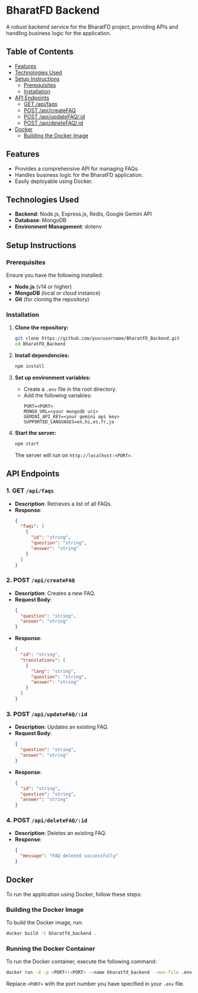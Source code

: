 # BharatFD Backend

A robust backend service for the BharatFD project, providing APIs and handling business logic for the application.

## Table of Contents

- [Features](#features)
- [Technologies Used](#technologies-used)
- [Setup Instructions](#setup-instructions)
  - [Prerequisites](#prerequisites)
  - [Installation](#installation)
- [API Endpoints](#api-endpoints)
  - [GET /api/faqs](#1-get-apifaqs)
  - [POST /api/createFAQ](#2-post-apicreatefaq)
  - [POST /api/updateFAQ/:id](#3-post-apiupdatefaqid)
  - [POST /api/deleteFAQ/:id](#4-post-apideletefaqid)
- [Docker](#docker)
  - [Building the Docker Image](#building-the-docker-image)

## Features

- Provides a comprehensive API for managing FAQs.
- Handles business logic for the BharatFD application.
- Easily deployable using Docker.

## Technologies Used

- **Backend**: Node.js, Express.js, Redis, Google Gemini API
- **Database**: MongoDB
- **Environment Management**: dotenv

## Setup Instructions

### Prerequisites

Ensure you have the following installed:

- **Node.js** (v14 or higher)
- **MongoDB** (local or cloud instance)
- **Git** (for cloning the repository)

### Installation

1. **Clone the repository:**

   ```bash
   git clone https://github.com/yourusername/BharatFD_Backend.git
   cd BharatFD_Backend
   ```

2. **Install dependencies:**

   ```bash
   npm install
   ```

3. **Set up environment variables:**

   - Create a `.env` file in the root directory.
   - Add the following variables:
     ```plaintext
     PORT=<PORT>
     MONGO_URL=<your mongodb uri>
     GEMINI_API_KEY=<your gemini api key>
     SUPPORTED_LANGUAGES=en,hi,es,fr,ja
     ```

4. **Start the server:**
   ```bash
   npm start
   ```
   The server will run on `http://localhost:<PORT>`.

## API Endpoints

### 1. **GET** `/api/faqs`

- **Description**: Retrieves a list of all FAQs.
- **Response**:
  ```json
  {
    "faqs": [
      {
        "id": "string",
        "question": "string",
        "answer": "string"
      }
    ]
  }
  ```

### 2. **POST** `/api/createFAQ`

- **Description**: Creates a new FAQ.
- **Request Body**:
  ```json
  {
    "question": "string",
    "answer": "string"
  }
  ```
- **Response**:
  ```json
  {
    "id": "string",
    "translations": [
      {
        "lang": "string",
        "question": "string",
        "answer": "string"
      }
    ]
  }
  ```

### 3. **POST** `/api/updateFAQ/:id`

- **Description**: Updates an existing FAQ.
- **Request Body**:
  ```json
  {
    "question": "string",
    "answer": "string"
  }
  ```
- **Response**:
  ```json
  {
    "id": "string",
    "question": "string",
    "answer": "string"
  }
  ```

### 4. **POST** `/api/deleteFAQ/:id`

- **Description**: Deletes an existing FAQ.
- **Response**:
  ```json
  {
    "message": "FAQ deleted successfully"
  }
  ```

## Docker

To run the application using Docker, follow these steps:

### Building the Docker Image

To build the Docker image, run:

```bash
docker build -t bharatfd_backend .
```

### Running the Docker Container

To run the Docker container, execute the following command:

```bash
docker run -d -p <PORT>:<PORT> --name bharatfd_backend --env-file .env bharatfd_backend
```

Replace `<PORT>` with the port number you have specified in your `.env` file.
